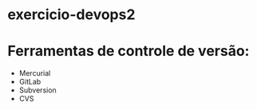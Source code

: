 # exercicio-devops2

# Ferramentas de controle de versão:


* Mercurial
* GitLab
* Subversion
* CVS


